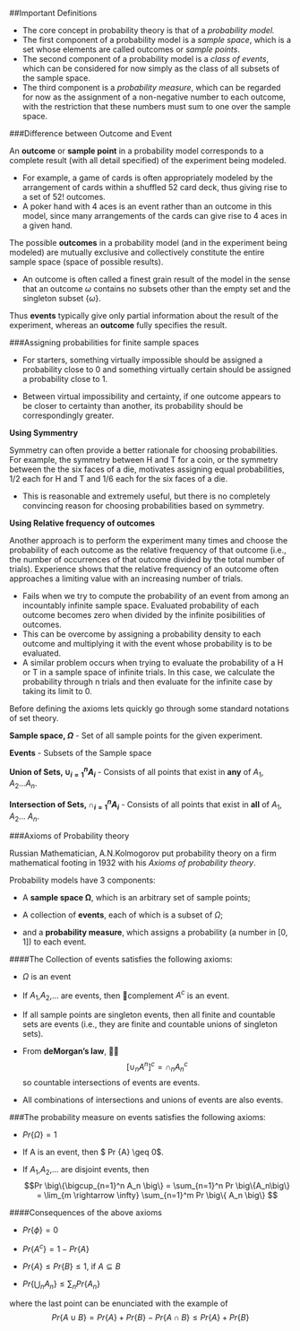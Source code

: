 ##Important Definitions

- The core concept in probability theory is that of a *probability model.*  
- The first component of a probability model is a *sample space*, which is a set whose elements are called outcomes or *sample points*. 
- The second component of a probability model is a *class of events*, which can be considered for now simply as the class of all subsets of the sample space. 
- The third component is a *probability measure*, which can be regarded for now as the assignment of a non-negative number to each outcome, with the restriction that these numbers must sum to one over the sample space. 

###Difference between Outcome and Event

An **outcome** or **sample point** in a probability model corresponds to a complete result (with all detail specified) of the experiment being modeled. 

- For example, a game of cards is often appropriately modeled by the arrangement of cards within a shuffled 52 card deck, thus giving rise to a set of 52! outcomes.
- A poker hand with 4 aces is an event rather than an outcome in this model, since many arrangements of the cards can give rise to 4 aces in a given hand. 

The possible **outcomes** in a probability model (and in the experiment being modeled) are mutually exclusive and collectively constitute the entire sample space (space of possible results). 

- An outcome is often called a finest grain result of the model in the sense that an outcome $\omega$ contains no subsets other than the empty set and the singleton subset {$\omega$}. 

Thus **events** typically give only partial information about the result of the experiment, whereas an **outcome** fully specifies the result.

###Assigning probabilities for finite sample spaces

- For starters, something virtu­ally impossible should be assigned a probability close to 0 and something virtually certain should be assigned a probability close to 1.

- Between virtual impossibility and certainty, if one outcome appears to be closer to certainty than another, its probability should be correspondingly greater. 

**Using Symmentry**

Symmetry can often provide a better rationale for choosing probabilities. For example, the symmetry between H and T for a coin, or the symmetry between the the six faces of a die, motivates assigning equal probabilities, 1/2 each for H and T and 1/6 each for the six faces of a die. 

- This is reasonable and extremely useful, but there is no completely convincing reason for choosing probabilities based on symmetry.

**Using Relative frequency of outcomes**

Another approach is to perform the experiment many times and choose the probability of each outcome as the relative frequency of that outcome (i.e., the number of occurrences of that outcome divided by the total number of trials). Experience shows that the relative frequency of an outcome often approaches a limiting value with an increasing number of trials. 

- Fails when we try to compute the probability of an event from among an incountably infinite sample space. Evaluated probability of each outcome becomes zero when divided by the infinite posibilities of outcomes. 
- This can be overcome by assigning a probability density to each outcome and multiplying it with the event whose probability is to be evaluated.
- A similar problem occurs when trying to evaluate the probability of a H or T in a sample space of infinite trials. In this case, we calculate the probability through n trials and then evaluate for the infinite case by taking its limit to 0.

Before defining the axioms lets quickly go through some standard notations of set theory.

**Sample space, $\Omega$** - Set of all sample points for the given experiment.

**Events** - Subsets of the Sample space

**Union of Sets, $\cup_{i=1}^n A_i$** - Consists of all points that exist in **any** of $A_1$, $A_2$...$A_n$.

**Intersection of Sets, $\cap_{i=1}^n A_i$** - Consists of all points that exist in **all** of $A_1$, $A_2$... $A_n$.

###Axioms of Probability theory

Russian Mathematician, A.N.Kolmogorov put probability theory on a firm mathematical footing in 1932 with his *Axioms of probability theory*.


Probability models have 3 components: 

- A **sample space Ω**, which is an arbitrary set of sample points; 

- A collection of **events**, each of which is a subset of $\Omega$; 
- and a **probability measure**, which assigns a probability (a number in [0, 1]) to each event. 

####The Collection of events satisfies the following axioms:

- $\Omega$ is an event

- If $A_1$,$A_2$,... are events, then 􏰂complement $A^c$ is an event.
- If all sample points are singleton events, then all finite and countable sets are events (i.e., they are finite and countable unions of singleton sets).
- From **deMorgan’s law**,􏰆􏰄 $$ [\cup_n A^n]^c = \cap_n A_n^c $$so countable intersections of events are events. 
- All combinations of intersections and unions of events are also events.


###The probability measure on events satisfies the following axioms:- $Pr \{\Omega\} = 1$

- If A is an event, then $ Pr \{A\} \geq 0$.
- If $A_1$,$A_2$,... are disjoint events, then $$Pr \big\{\bigcup_{n=1}^n A_n \big\} = \sum_{n=1}^n Pr \big\{A_n\big\} = \lim_{m \rightarrow \infty} \sum_{n=1}^m  Pr \big\{ A_n \big\}  $$

####Consequences of the above axioms
- $Pr \{\phi\} = 0$

- $Pr \{A^c\} = 1 - Pr \{A\}$
- $Pr\{A\} \leq Pr \{B\} \leq 1$, if $A \subseteq B$
- $Pr \big\{\bigcup_{n} A_n \big\} \leq \sum_n Pr \big\{A_n \big\}$ 

where the last point can be enunciated with the example of $$Pr \{ A \cup B \} = Pr \{ A \} + Pr \{ B \} - Pr\{ A \cap B\} \leq Pr \{ A \} + Pr \{ B\}$$
